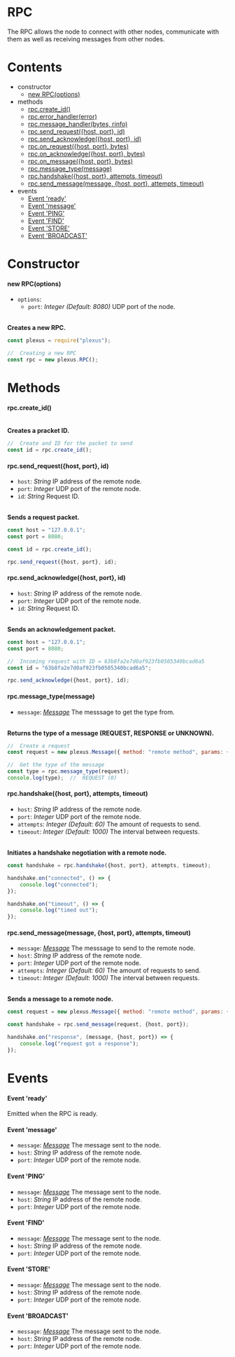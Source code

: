 # **RPC**

The RPC allows the node to connect with other nodes, communicate with them as well as receiving messages from other nodes.

# **Contents**

* constructor
    * [new RPC(options)](#new-rpcoptions)
* methods
    * [rpc.create_id()](#rpccreate_id)
    * [rpc.error_handler(error)](#rpcerror_handlererror)
    * [rpc.message_handler(bytes, rinfo)](#rpcmessage_handlerbytes-rinfo)
    * [rpc.send_request({host, port}, id)](#rpcsend_requesthost-port-id)
    * [rpc.send_acknowledge({host, port}, id)](#rpcsend_acknowledgehost-port-id)
    * [rpc.on_request({host, port}, bytes)](#rpcon_requesthost-port-bytes)
    * [rpc.on_acknowledge({host, port}, bytes)](#rpcon_acknowledgehost-port-bytes)
    * [rpc.on_message({host, port}, bytes)](#rpcon_messagehost-port-bytes)
    * [rpc.message_type(message)](#rpcmessage_typemessage)
    * [rpc.handshake({host, port}, attempts, timeout)](#rpchandshakehost-port-attempts-timeout)
    * [rpc.send_message(message, {host, port}, attempts, timeout)](#rpcsend_messagemessage-host-port-attempts-timeout)
* events
    * [Event 'ready'](#event-ready)
    * [Event 'message'](#event-message)
    * [Event 'PING'](#event-PING)
    * [Event 'FIND'](#event-FIND)
    * [Event 'STORE'](#event-STORE)
    * [Event 'BROADCAST'](#event-BROADCAST)

# **Constructor**

#### new RPC(options)

* `options`:
    * `port`: _Integer_ _(Default: 8080)_ UDP port of the node.

\
**Creates a new RPC.**
```js
const plexus = require("plexus");

//  Creating a new RPC
const rpc = new plexus.RPC();
```

# **Methods**

#### rpc.create_id()

\
**Creates a pracket ID.**
```js
//  Create and ID for the packet to send
const id = rpc.create_id();
```

#### rpc.send_request({host, port}, id)
* `host`: _String_ IP address of the remote node.
* `port`: _Integer_ UDP port of the remote node.
* `id`: _String_ Request ID.

\
**Sends a request packet.**
```js
const host = "127.0.0.1";
const port = 8080;

const id = rpc.create_id();

rpc.send_request({host, port}, id);
```

#### rpc.send_acknowledge({host, port}, id)
* `host`: _String_ IP address of the remote node.
* `port`: _Integer_ UDP port of the remote node.
* `id`: _String_ Request ID.

\
**Sends an acknowledgement packet.**
```js
const host = "127.0.0.1";
const port = 8080;

//  Incoming request with ID = 63b8fa2e7d0af923fb0505340bcad6a5
const id = "63b8fa2e7d0af923fb0505340bcad6a5";

rpc.send_acknowledge({host, port}, id);
```

#### rpc.message_type(message)
* `message`: [_Message_](message.md) The messsage to get the type from.

\
**Returns the type of a message (REQUEST, RESPONSE or UNKNOWN).**
```js
//  Create a request
const request = new plexus.Message({ method: "remote method", params: {} });

//  Get the type of the message
const type = rpc.message_type(request);
console.log(type);  //  REQUEST (0)
```

#### rpc.handshake({host, port}, attempts, timeout)
* `host`: _String_ IP address of the remote node.
* `port`: _Integer_ UDP port of the remote node.
* `attempts`: _Integer_ _(Default: 60)_ The amount of requests to send.
* `timeout`: _Integer_ _(Default: 1000)_ The interval between requests.

\
**Initiates a handshake negotiation with a remote node.**
```js
const handshake = rpc.handshake({host, port}, attempts, timeout);

handshake.on("connected", () => {
    console.log("connected");
});

handshake.on("timeout", () => {
    console.log("timed out");
});
```

#### rpc.send_message(message, {host, port}, attempts, timeout)
* `message`: [_Message_](message.md) The messsage to send to the remote node.
* `host`: _String_ IP address of the remote node.
* `port`: _Integer_ UDP port of the remote node.
* `attempts`: _Integer_ _(Default: 60)_ The amount of requests to send.
* `timeout`: _Integer_ _(Default: 1000)_ The interval between requests.

\
**Sends a message to a remote node.**
```js
const request = new plexus.Message({ method: "remote method", params: {} });

const handshake = rpc.send_message(request, {host, port});

handshake.on("response", (message, {host, port}) => {
    console.log("request got a response");
});
```

# **Events**

#### Event 'ready'
Emitted when the RPC is ready.

#### Event 'message'
* `message`: [_Message_](message.md) The message sent to the node.
* `host`: _String_ IP address of the remote node.
* `port`: _Integer_ UDP port of the remote node.

#### Event 'PING'
* `message`: [_Message_](message.md) The message sent to the node.
* `host`: _String_ IP address of the remote node.
* `port`: _Integer_ UDP port of the remote node.

#### Event 'FIND'
* `message`: [_Message_](message.md) The message sent to the node.
* `host`: _String_ IP address of the remote node.
* `port`: _Integer_ UDP port of the remote node.

#### Event 'STORE'
* `message`: [_Message_](message.md) The message sent to the node.
* `host`: _String_ IP address of the remote node.
* `port`: _Integer_ UDP port of the remote node.

#### Event 'BROADCAST'
* `message`: [_Message_](message.md) The message sent to the node.
* `host`: _String_ IP address of the remote node.
* `port`: _Integer_ UDP port of the remote node.
